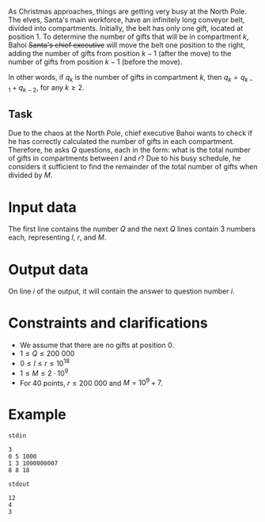 As Christmas approaches, things are getting very busy at the North Pole. The elves, Santa's main workforce, have an infinitely long conveyor belt, divided into compartments. Initially, the belt has only one gift, located at position $1$. To determine the number of gifts that will be in compartment $k$, Bahoi ~~Santa's chief executive~~ will move the belt one position to the right, adding the number of gifts from position $k-1$ (after the move) to the number of gifts from position $k-1$ (before the move).

In other words, if $q_k$ is the number of gifts in compartment $k$, then $q_k = q_{k-1} + q_{k-2}$, for any $k \geq 2$.

## Task

Due to the chaos at the North Pole, chief executive Bahoi wants to check if he has correctly calculated the number of gifts in each compartment. Therefore, he asks $Q$ questions, each in the form: what is the total number of gifts in compartments between $l$ and $r$? Due to his busy schedule, he considers it sufficient to find the remainder of the total number of gifts when divided by $M$.

# Input data

The first line contains the number $Q$ and the next $Q$ lines contain 3 numbers each, representing $l$, $r$, and $M$.

# Output data

On line $i$ of the output, it will contain the answer to question number $i$.

# Constraints and clarifications

* We assume that there are no gifts at position $0$.
* $1 \leq Q \leq 200\ 000$
* $0 \leq l \leq r \leq 10^{18}$
* $1 \leq M \leq 2 \cdot 10^9$
* For 40 points, $r \leq 200\ 000$ and $M = 10^9 + 7$.

# Example

`stdin`
```
3
0 5 1000
1 3 1000000007
8 8 18
```

`stdout`
```
12
4
3
```
